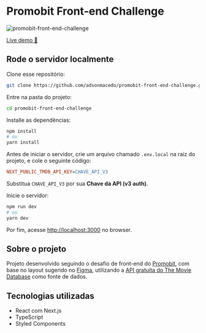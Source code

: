# Promobit Front-end Challenge

![promobit-front-end-challenge](https://user-images.githubusercontent.com/49072766/164571639-029674d8-a312-4680-be02-d49c96666a87.jpg)

[Live demo 🚀](https://promobit-front-end-challenge.netlify.app)

## Rode o servidor localmente

Clone esse repositório:

```bash
git clone https://github.com/adsonmacedo/promobit-front-end-challenge.git
```

Entre na pasta do projeto:

```bash
cd promobit-front-end-challenge
```

Installe as dependências:

```bash
npm install
# ou
yarn install
```

Antes de iniciar o servidor, crie um arquivo chamado `.env.local` na raiz do projeto, e cole o seguinte código:

```ini
NEXT_PUBLIC_TMDB_API_KEY=CHAVE_API_V3
```

Substitua `CHAVE_API_V3` por sua **Chave da API (v3 auth)**.

Inicie o servidor:

```bash
npm run dev
# ou
yarn dev
```

Por fim, acesse [http://localhost:3000](http://localhost:3000) no browser.

## Sobre o projeto

Projeto desenvolvido seguindo o desafio de front-end do [Promobit](https://github.com/Promobit/front-end-challenge/), com base no layout sugerido no [Figma](https://www.figma.com/file/rM7WPqhLY9ObnGzSCeWLxB/Teste-Front-End), utilizando a [API gratuita do The Movie Database](https://developers.themoviedb.org/3/getting-started/introduction) como fonte de dados.

## Tecnologias utilizadas

- React com Next.js
- TypeScript
- Styled Components
